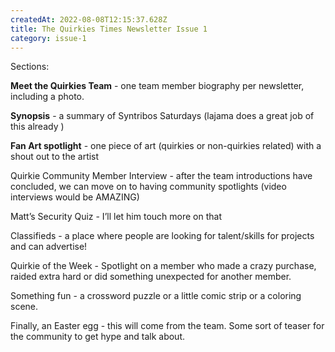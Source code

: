 ```yaml
---
createdAt: 2022-08-08T12:15:37.628Z
title: The Quirkies Times Newsletter Issue 1
category: issue-1
---
```

Sections: 

**Meet the Quirkies Team** - one team member biography per newsletter, including a photo. 

**Synopsis** - a summary of Syntribos Saturdays (lajama does a great job of this already ) 

**Fan Art spotlight** - one piece of art (quirkies or non-quirkies related) with a shout out to the artist 

Quirkie Community Member Interview - after the team introductions have concluded, we can move on to having community spotlights (video interviews would be AMAZING) 

Matt’s Security Quiz - I’ll let him touch more on that 

Classifieds - a place where people are looking for talent/skills for projects and can advertise! 

Quirkie of the Week - Spotlight on a member who made a crazy purchase, raided extra hard or did something unexpected for another member. 

Something fun - a crossword puzzle or a little comic strip or a coloring scene. 

Finally, an Easter egg - this will come from the team. Some sort of teaser for the community to get hype and talk about.